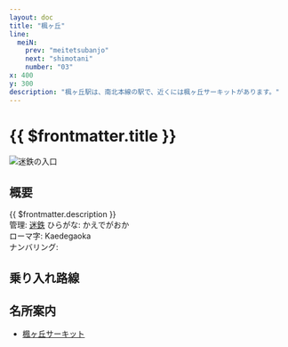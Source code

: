 ```yaml
---
layout: doc
title: "楓ヶ丘"
line: 
  meiN:
    prev: "meitetsubanjo"
    next: "shimotani"
    number: "03"
x: 400
y: 300
description: "楓ヶ丘駅は、南北本線の駅で、近くには楓ヶ丘サーキットがあります。"
---
```


# {{ $frontmatter.title }} <ViewinMap />
![迷鉄の入口](/img/station/kaedegaoka/meitetsu.webp)

<Family />

## 概要
{{ $frontmatter.description }}  
管理: [迷鉄](/company/meitetsu/index.md)
ひらがな: かえでがおか  
ローマ字: Kaedegaoka  
ナンバリング: <Numberling />


## 乗り入れ路線
<LineInfo />

## 名所案内
- [楓ヶ丘サーキット](/tour/landmark/kaedegaokasakitto.md)